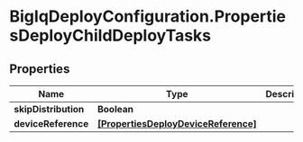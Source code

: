 # BigIqDeployConfiguration.PropertiesDeployChildDeployTasks

## Properties
Name | Type | Description | Notes
------------ | ------------- | ------------- | -------------
**skipDistribution** | **Boolean** |  | [optional] 
**deviceReference** | [**[PropertiesDeployDeviceReference]**](PropertiesDeployDeviceReference.md) |  | [optional] 


